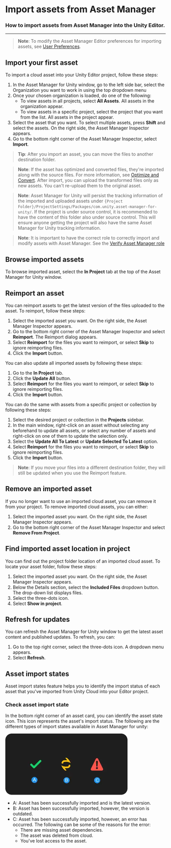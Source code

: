# Import assets from Asset Manager

### How to import assets from Asset Manager into the Unity Editor.

---

> **Note**:
> To modify the Asset Manager Editor preferences for importing assets, see [User Preferences](preferences.md).

## Import your first asset

To import a cloud asset into your Unity Editor project, follow these steps:

1. In the Asset Manager for Unity window, go to the left side bar, select the Organization you want to work in using the top dropdown menu
2. Once your chosen organization is loaded, do one of the following:
    - To view assets in all projects, select **All Assets**. All assets in the organization appear.
    - To view assets in a specific project, select the project that you want from the list. All assets in the project appear.
3. Select the asset that you want. To select multiple assets, press **Shift** and select the assets. On the right side, the Asset Manager Inspector appears.
4. Go to the bottom right corner of the Asset Manager Inspector, select **Import**.

> **Tip**:
After you import an asset, you can move the files to another destination folder.

> **Note**:
If the asset has optimized and converted files, they're imported along with the source files. For more information, see [Optimize and Convert](https://docs.unity.com/cloud/en-us/asset-manager/optimize-and-convert).
After import, you can upload the transformed files only as new assets. You can't re-upload them to the original asset.

> **Note**:
Asset Manager for Unity will persist the tracking information of the imported and uploaded assets under `{Project Folder}/ProjectSettings/Packages/com.unity.asset-manager-for-unity/`. If the project is under source control, it is recommended to have the content of this folder also under source control. This will ensure anyone getting the project will also have the same Asset Manager for Unity tracking information. 

> **Note**:
It is important to have the correct role to correctly import and modify assets with Asset Manager. See the [Verify Asset Manager role](prerequisites.md#verify-asset-manager-role)

## Browse imported assets

To browse imported asset, select the **In Project** tab at the top of the Asset Manager for Unity window.

## Reimport an asset

You can reimport assets to get the latest version of the files uploaded to the asset. To reimport, follow these steps:

1. Select the imported asset you want. On the right side, the Asset Manager Inspector appears.
2. Go to the bottom right corner of the Asset Manager Inspector and select **Reimport**. The Reimport dialog appears.
3. Select **Reimport** for the files you want to reimport, or select **Skip** to ignore reimporting files.
4. Click the **Import** button.

You can also update all imported assets by following these steps:

1. Go to the **In Project** tab.
2. Click the **Update All** button.
3. Select **Reimport** for the files you want to reimport, or select **Skip** to ignore reimporting files.
4. Click the **Import** button.

You can do the same with assets from a specific project or collection by following these steps:

1. Select the desired project or collection in the **Projects** sidebar.
2. In the main window, right-click on an asset without selecting any beforehand to update all assets, or select any number of assets and right-click on one of them to update the selection only.
3. Select the **Update All To Latest** or **Update Selected To Latest** option.
4. Select **Reimport** for the files you want to reimport, or select **Skip** to ignore reimporting files.
5. Click the **Import** button.

> **Note**:
If you move your files into a different destination folder, they will still be updated when you use the Reimport feature.

## Remove an imported asset

If you no longer want to use an imported cloud asset, you can remove it from your project. To remove imported cloud assets, you can either:

1. Select the imported asset you want. On the right side, the Asset Manager Inspector appears.
2. Go to the bottom right corner of the Asset Manager Inspector and select **Remove From Project**.

## Find imported asset location in project

You can find out the project folder location of an imported cloud asset. To locate your asset folder, follow these steps:

1. Select the imported asset you want. On the right side, the Asset Manager Inspector appears.
2. Below the Details section, select the **Included Files** dropdown button. The drop-down list displays files.
3. Select the three-dots icon.
4. Select **Show in project**.

## Refresh for updates

You can refresh the Asset Manager for Unity window to get the latest asset content and published updates. To refresh, you can:

1. Go to the top right corner, select the three-dots icon. A dropdown menu appears.
2. Select **Refresh**.

## Asset import states

Asset import states feature helps you to identify the import status of each asset that you've imported from Unity Cloud into your Editor project.

### Check asset import state

In the bottom right corner of an asset card, you can identify the asset state icon. This icon represents the asset's import status. The following are the different types of import states available in Asset Manager for unity:

![Asset import states](./images/asset-import-state.png)

- A: Asset has been successfully imported and is the latest version.
- B: Asset has been successfully imported, however, the version is outdated.
- C: Asset has been successfully imported, however, an error has occurred. The following can be some of the reasons for the error:
    - There are missing asset dependencies.
    - The asset was deleted from cloud.
    - You've lost access to the asset.


